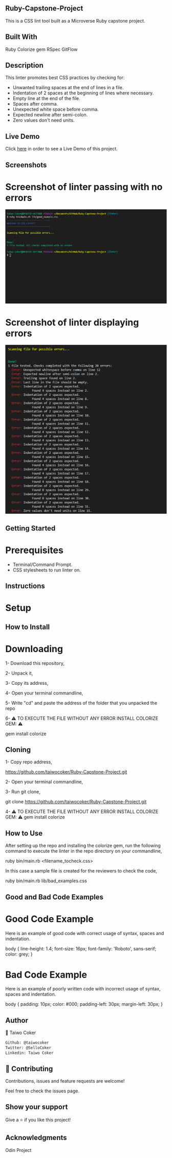 ## Ruby-Capstone-Project

This is a CSS lint tool built as a Microverse Ruby capstone project.

## Built With
  Ruby
  Colorize gem
  RSpec
  GitFlow

## Description
  This linter promotes best CSS practices by checking for:

  * Unwanted trailing spaces at the end of lines in a file.
  * Indentation of 2 spaces at the beginning of lines where necessary.
  * Empty line at the end of the file.
  * Spaces after comma.
  * Unexpected white space before comma.
  * Expected newline after semi-colon.
  * Zero values don't need units.

## Live Demo
  Click [here](https://www.loom.com/share/83e4bc18ff7442f7b3f84cee84c0d13e) in order to see a Live Demo of this project.

## Screenshots
# Screenshot of linter passing with no errors
![screenshot](images/good_test.PNG)

# Screenshot of linter displaying errors
![screenshot](images/bad_test.PNG)


## Getting Started
# Prerequisites
  * Terminal/Command Prompt.
  * CSS stylesheets to run linter on.

## Instructions
# Setup

## How to Install
# Downloading

1- Download this repository,

2- Unpack it,

3- Copy its address,

4- Open your terminal commandline,

5- Write "cd" and paste the address of the folder that you unpacked the repo

6- ⚠️ TO EXECUTE THE FILE WITHOUT ANY ERROR INSTALL COLORIZE GEM: ⚠️


  gem install colorize

## Cloning

1- Copy repo address,


  https://github.com/taiwocoker/Ruby-Capstone-Project.git

2- Open your terminal commandline,

3- Run git clone,


  git clone https://github.com/taiwocoker/Ruby-Capstone-Project.git

4- ⚠️ TO EXECUTE THE FILE WITHOUT ANY ERROR INSTALL COLORIZE GEM: ⚠️
          gem install colorize

##     How to Use
After setting up the repo and installing the colorize gem, run the following command to execute the linter in the repo directory on your commandline,


  ruby bin/main.rb <filename_tocheck.css>

In this case a sample file is created for the reviewers to check the code,


  ruby bin/main.rb lib/bad_examples.css

## Good and Bad Code Examples
# Good Code Example
  Here is an example of good code with correct usage of syntax, spaces and indentation.

body {
  line-height: 1.4;
  font-size: 16px;
  font-family: 'Roboto', sans-serif;
  color: grey;
}

# Bad Code Example
 Here is an example of poorly written code with incorrect usage of syntax, spaces and indentation.

body {
    padding: 10px; 
   color: #000;
   padding-left: 30px; margin-left: 30px;
}


## Author
👤 Taiwo Coker

    Github: @taiwocoker
    Twitter: @SelloCoker
    Linkedin: Taiwo Coker

## 🤝 Contributing
  Contributions, issues and feature requests are welcome!

  Feel free to check the issues page.

## Show your support
  Give a ⭐️ if you like this project!

## Acknowledgments
  Odin Project